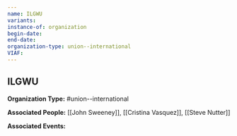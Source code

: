 ```yaml
---
name: ILGWU
variants: 
instance-of: organization
begin-date: 
end-date: 
organization-type: union--international
VIAF: 
---
```

## ILGWU

**Organization Type:** #union--international

**Associated People:** [[John Sweeney]], [[Cristina Vasquez]], [[Steve Nutter]]

**Associated Events:** 